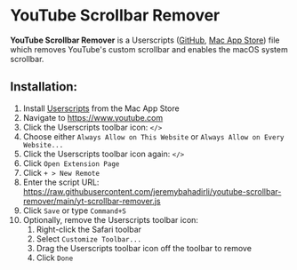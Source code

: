 # YouTube Scrollbar Remover
**YouTube Scrollbar Remover** is a Userscripts ([GitHub](https://github.com/quoid/userscripts), [Mac App Store](https://apps.apple.com/us/app/userscripts/id1463298887)) file which removes YouTube's custom scrollbar and enables the macOS system scrollbar.

## Installation:
1. Install [Userscripts](https://apps.apple.com/us/app/userscripts/id1463298887) from the Mac App Store
2. Navigate to https://www.youtube.com
3. Click the Userscripts toolbar icon: `</>`
4. Choose either `Always Allow on This Website` or `Always Allow on Every Website...`
5. Click the Userscripts toolbar icon again: `</>` 
6. Click `Open Extension Page`
7. Click `+ > New Remote`
8. Enter the script URL: https://raw.githubusercontent.com/jeremybahadirli/youtube-scrollbar-remover/main/yt-scrollbar-remover.js
9. Click `Save` or type `Command+S`
10. Optionally, remove the Userscripts toolbar icon:
    1. Right-click the Safari toolbar
    2. Select `Customize Toolbar...`
    3. Drag the Userscripts toolbar icon off the toolbar to remove
    4. Click `Done`
